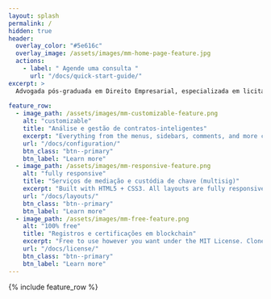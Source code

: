 ```yaml
---
layout: splash
permalink: /
hidden: true
header:
  overlay_color: "#5e616c"
  overlay_image: /assets/images/mm-home-page-feature.jpg
  actions:
    - label: " Agende uma consulta "
      url: "/docs/quick-start-guide/"
excerpt: >
  Advogada pós-graduada em Direito Empresarial, especializada em licitações, contratos de energia elétrica, blockchain e gestão de contratos inteligentes.<br />
  
feature_row:
  - image_path: /assets/images/mm-customizable-feature.png
    alt: "customizable"
    title: "Análise e gestão de contratos-inteligentes"
    excerpt: "Everything from the menus, sidebars, comments, and more can be configured or set with YAML Front Matter."
    url: "/docs/configuration/"
    btn_class: "btn--primary"
    btn_label: "Learn more"
  - image_path: /assets/images/mm-responsive-feature.png
    alt: "fully responsive"
    title: "Serviços de mediação e custódia de chave (multisig)"
    excerpt: "Built with HTML5 + CSS3. All layouts are fully responsive with helpers to augment your content."
    url: "/docs/layouts/"
    btn_class: "btn--primary"
    btn_label: "Learn more"
  - image_path: /assets/images/mm-free-feature.png
    alt: "100% free"
    title: "Registros e certificações em blockchain"
    excerpt: "Free to use however you want under the MIT License. Clone it, fork it, customize it... whatever!"
    url: "/docs/license/"
    btn_class: "btn--primary"
    btn_label: "Learn more"      
---
```


{% include feature_row %}
